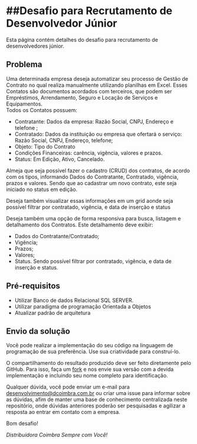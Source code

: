 ##Desafio para Recrutamento de Desenvolvedor Júnior 
======================================

Esta página contém detalhes do desafio para recrutamento de desenvolvedores júnior.

## Problema

Uma determinada empresa deseja automatizar seu processo de Gestão de Contrato no qual realiza manualmente utilizando planilhas em Excel. 
Esses Contatos são documentos acordados com terceiros, que podem ser Empréstimos, Arrendamento, Seguro e Locação de Serviços e Equipamentos.  
Todos os Contatos possuem: 

* Contratante: Dados da empresa: Razão Social, CNPJ, Endereço e telefone ;
* Contratado: Dados da instituição ou empresa que ofertará o serviço: Razão Social, CNPJ, Endereço, telefone;
* Objeto: Tipo do Contrato
* Condições Financeiras: carência, vigência, valores e prazos. 
* Status: Em Edição, Ativo, Cancelado.
 
Almeja que seja possível fazer o cadastro (CRUD) dos contratos, de acordo com os tipos, informando Dados do Contratante, Contratado, vigência, prazos e valores. Sendo que ao cadastrar um novo contrato, este seja iniciado no status em edição.

Deseja também visualizar essas informações em um grid aonde seja possível filtrar por contratado, vigência, e data de inserção e status

Deseja também uma opção de forma responsiva para busca, listagem e detalhamento dos Contratos. Este detalhamento deve exibir:
* Dados do Contratante/Contratado;
* Vigência;
* Prazos; 
* Valores;
* Status.
Sendo possível filtrar por contratado, vigência, e data de inserção e status.

## Pré-requisitos

* Utilizar Banco de dados Relacional SQL SERVER.
* Utilizar paradigma de programação Orientada a Objetos
* Atualizar padrão de arquitetura

## Envio da solução

Você pode realizar a implementação do seu código na linguagem de programação de sua preferência. Use sua criatividade para construí-lo. 

O compartilhamento do resultado produzido deve ser feito diretamente pelo GitHub. Para isso, faça um <a href="https://help.github.com/articles/fork-a-repo" target="_blank">fork</a> e nos envie sua versão com a devida implementação e incluindo seu nome completo para identificação.

Qualquer dúvida, você pode enviar um e-mail para desenvolvimento@dcoimbra.com.br ou criar uma issue para informar sobre as dúvidas, afim de manter uma base de conhecimento centralizada neste repositório, onde dúvidas anteriores poderão ser pesquisadas e agilizar a resposta ao entrar em contato com a empresa.

Bom desafio!

*Distribuidora Coimbra Sempre com Você!*
